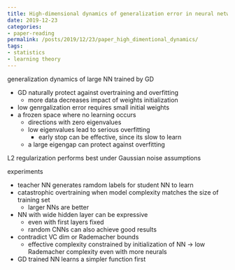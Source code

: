 ```yaml
---
title: High-dimensional dynamics of generalization error in neural networks
date: 2019-12-23
categories:
- paper-reading
permalink: /posts/2019/12/23/paper_high_dimentional_dynamics/
tags:
- statistics
- learning theory
---
```


generalization dynamics of large NN trained by GD
- GD naturally protect against overtraining and overfitting
    - more data decreases impact of weights initialization
- low genrgalization error requires small initial weights
- a frozen space where no learning occurs
    - directions with zero eigenvalues
    - low eigenvalues lead to serious overfitting
        - early stop can be effective, since its slow to learn
    - a large eigengap can protect against overfitting

L2 regularization performs best under Gaussian noise assumptions

experiments
- teacher NN generates ramdom labels for student NN to learn
- catastrophic overtraining when model complexity matches the size of training set
    - larger NNs are better
- NN with wide hidden layer can be expressive
    - even with first layers fixed
    - random CNNs can also achieve good results
- contradict VC dim or Rademacher bounds
    - effective complexity constrained by initialization of NN -> low Rademacher complexity even with more neurals
- GD trained NN learns a simpler function first
